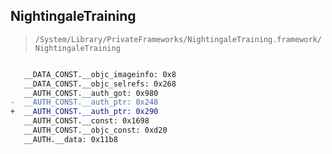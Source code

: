 ## NightingaleTraining

> `/System/Library/PrivateFrameworks/NightingaleTraining.framework/NightingaleTraining`

```diff

   __DATA_CONST.__objc_imageinfo: 0x8
   __DATA_CONST.__objc_selrefs: 0x268
   __AUTH_CONST.__auth_got: 0x980
-  __AUTH_CONST.__auth_ptr: 0x248
+  __AUTH_CONST.__auth_ptr: 0x290
   __AUTH_CONST.__const: 0x1698
   __AUTH_CONST.__objc_const: 0xd20
   __AUTH.__data: 0x11b8

```
